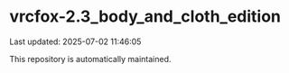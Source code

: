 # vrcfox-2.3_body_and_cloth_edition

Last updated: 2025-07-02 11:46:05

This repository is automatically maintained.

